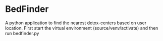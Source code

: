 # BedFinder
A python application to find the nearest detox-centers based on user location. 
First start the virtual environment (source/venv/activate) and then run bedfinder.py
